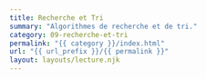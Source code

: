 ```yaml
---
title: Recherche et Tri
summary: "Algorithmes de recherche et de tri."
category: 09-recherche-et-tri
permalink: "{{ category }}/index.html"
url: "{{ url_prefix }}/{{ permalink }}"
layout: layouts/lecture.njk
---
```

